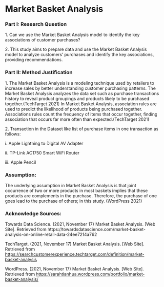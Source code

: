 # Market Basket Analysis

<h3>Part I: Research Question</h3>
<p>1.	Can we use the Market Basket Analysis model to identify the key associations of customer purchases?
<p>2.	This study aims to prepare data and use the Market Basket Analysis model to analyze customers' purchases and identify the key associations, providing recommendations.

<h3>Part II: Method Justification</h3>

<p>1.	The Market Basket Analysis is a modeling technique used by retailers to increase sales by better understanding customer purchasing patterns. 
The Market Basket Analysis analyzes the data set such as purchase transactions history to reveal product groupings and products likely to be purchased together.(TechTarget 2021)
In Market Basket Analysis, association rules are used to predict the likelihood of products being purchased together. Associations rules count the frequency of items that occur together, finding association that occurs far more often than expected.(TechTarget 2021)

<p>2.	Transaction in the Dataset like list of purchase items in one transaction as follows:
<p>i.	Apple Lightning to Digital AV Adapter
<p>ii.	TP-Link AC1750 Smart WiFi Router
<p>iii.	Apple Pencil
<h3>Assumption:</h3>
<p>The underlying assumption in Market Basket Analysis is that joint occurrence of two or more products in most baskets implies that these products are complements in the purchase. Therefore, the purchase of one goes lead to the purchase of others; in this study.
(WordPress 2021)

<h3>Acknowledge Sources: </h3>
Towards Data Science. (2021, November 17) Market Basket Analysis. [Web Site].  Retrieved from 
https://towardsdatascience.com/market-basket-analysis-on-online-retail-data-24ee7214a762

TechTarget. (2021, November 17) Market Basket Analysis. [Web Site].  Retrieved from
https://searchcustomerexperience.techtarget.com/definition/market-basket-analysis

WordPress. (2021, November 17) Market Basket Analysis. [Web Site].  Retrieved from
https://sarahtianhua.wordpress.com/portfolio/market-basket-analysis/
